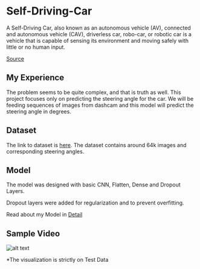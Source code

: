 # Self-Driving-Car

A Self-Driving Car, also known as an autonomous vehicle (AV), connected and autonomous vehicle (CAV), driverless car, robo-car, or robotic car is a vehicle that is capable of sensing its environment and moving safely with little or no human input.

[Source](https://en.wikipedia.org/wiki/Self-driving_car)

## My Experience

The problem seems to be quite complex, and that is truth as well. This project focuses only on predicting the steering angle for the car. We will be feeding sequences of images from dashcam and this model will predict the steering angle in degrees.

## Dataset

The link to dataset is [here](https://drive.google.com/file/d/1PZWa6H0i1PCH9zuYcIh5Ouk_p-9Gh58B/view?usp=sharing). The dataset contains around 64k images and corresponding steering angles.

## Model

The model was designed with basic CNN, Flatten, Dense and Dropout Layers.

Dropout layers were added for regularization and to prevent overfitting. 

Read about my Model in [Detail](https://github.com/Kushagraw12/Self-Driving-Car/blob/master/About.md)


## Sample Video
 
![alt text][gif]
 
[gif]: https://github.com/Kushagraw12/Self-Driving-Car/blob/master/Recording-gif.gif "GIF"


*The visualization is strictly on Test Data
 
